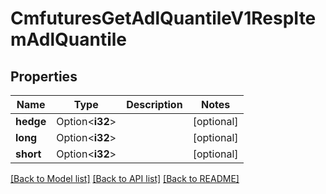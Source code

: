 # CmfuturesGetAdlQuantileV1RespItemAdlQuantile

## Properties

Name | Type | Description | Notes
------------ | ------------- | ------------- | -------------
**hedge** | Option<**i32**> |  | [optional]
**long** | Option<**i32**> |  | [optional]
**short** | Option<**i32**> |  | [optional]

[[Back to Model list]](../README.md#documentation-for-models) [[Back to API list]](../README.md#documentation-for-api-endpoints) [[Back to README]](../README.md)


